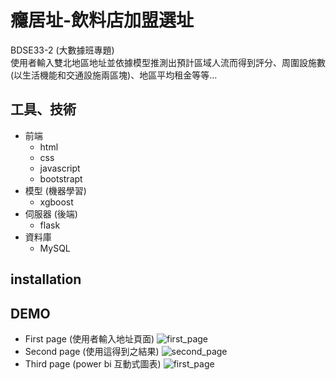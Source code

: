 # 癮居址-飲料店加盟選址
BDSE33-2 (大數據班專題)    
使用者輸入雙北地區地址並依據模型推測出預計區域人流而得到評分、周圍設施數(以生活機能和交通設施兩區塊)、地區平均租金等等...

 
## 工具、技術  
  - 前端
    - html
    - css
    - javascript
    - bootstrapt
  - 模型 (機器學習)
    - xgboost
  - 伺服器 (後端)
    - flask
  - 資料庫
    - MySQL

## installation 


## DEMO
- First page (使用者輸入地址頁面)
  ![first_page](C:\Users\Wilson\Downloads\pic_of_final_demo\first_page.png)
- Second page (使用這得到之結果)
  ![second_page](C:\Users\Wilson\Downloads\pic_of_final_demo\page2.gif)
- Third page (power bi 互動式圖表)
  ![first_page](C:\Users\Wilson\Downloads\pic_of_final_demo\third_page.png)
